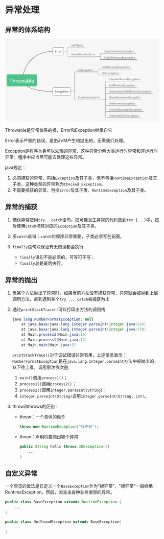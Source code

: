 # 异常处理

## 异常的体系结构

![img](异常处理.assets/throwable.png)



Throwable是异常体系的根，Error和Exception继承自它

Error表示严重的错误，是由JVM产生和抛出的，无需我们处理。

Exception是程序本身可以处理的异常，这种异常分两大类运行时异常和非运行时异常。程序中应当尽可能去处理这些异常。

java规定：

1. 必须捕获的异常，包括`Exception`及其子类，但不包括`RuntimeException`及其子类，这种类型的异常称为`Checked Exception`。
2. 不需要捕获的异常，包括`Error`及其子类，`RuntimeException`及其子类。

## 异常的捕获

1. 捕获异常使用`try...catch`语句，把可能发生异常的代码放到`try {...}`中，然后使用`catch`捕获对应的`Exception`及其子类。

2. 多`catch`语句：`catch`的顺序非常重要，子类必须写在前面。

3. `finally`语句块保证有无错误都会执行
   - `finally`语句不是必须的，可写可不写；
   - `finally`总是最后执行。

## 异常的抛出

1. 当某个方法抛出了异常时，如果当前方法没有捕获异常，异常就会被抛到上层调用方法，直到遇到某个`try ... catch`被捕获为止

2. 通过`printStackTrace()`可以打印出方法的调用栈

   ```java
   java.lang.NumberFormatException: null
       at java.base/java.lang.Integer.parseInt(Integer.java:614)
       at java.base/java.lang.Integer.parseInt(Integer.java:770)
       at Main.process2(Main.java:16)
       at Main.process1(Main.java:12)
       at Main.main(Main.java:5)
   ```

   `printStackTrace()`对于调试错误非常有用，上述信息表示：`NumberFormatException`是在`java.lang.Integer.parseInt`方法中被抛出的，从下往上看，调用层次依次是:

   1. `main()`调用`process1()`；
   2. `process1()`调用`process2()`；
   3. `process2()`调用`Integer.parseInt(String)`；
   4. `Integer.parseInt(String)`调用`Integer.parseInt(String, int)`。

3. throw和throws的区别：

   - throw：一个具体的动作

     ```java
     throw new RuntimeException("找不到");
     ```

   - throw：声明将要抛出哪个异常

     ```java
     public String hello throws IOException(){
         ...
     }
     ```

## 自定义异常

一个常见的做法是自定义一个`BaseException`作为“根异常”，"根异常"一般继承RuntimeException，然后，派生出各种业务类型的异常。

```java
public class BaseException extends RuntimeException {
    ...
}
```

```java
public class NotFoundException extends BaseException{
    ...
}
```

